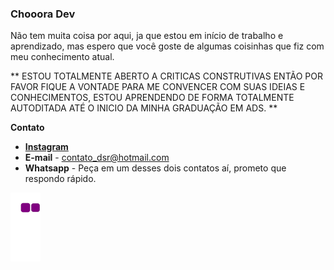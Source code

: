### Chooora Dev 

Não tem muita coisa por aqui, ja que estou em início de trabalho e aprendizado, mas espero que você goste de algumas coisinhas que fiz com meu conhecimento atual.

** ESTOU TOTALMENTE ABERTO A CRITICAS CONSTRUTIVAS ENTÃO POR FAVOR FIQUE A VONTADE PARA ME CONVENCER COM SUAS IDEIAS E CONHECIMENTOS, ESTOU APRENDENDO DE FORMA TOTALMENTE AUTODITADA ATÉ O INICIO DA MINHA GRADUAÇÃO EM ADS. **
 
**Contato**

  - [**Instagram**](https://www.instagram.com/its_nyloo/)
  - **E-mail** - contato_dsr@hotmail.com
  - **Whatsapp** - Peça em um desses dois contatos aí, prometo que respondo rápido.

![](https://github.com/DevNylo/DevNylo/blob/output/github-contribution-grid-snake.gif?raw=true)
